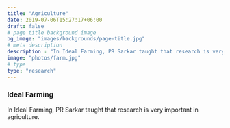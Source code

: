 ```yaml
---
title: "Agriculture"
date: 2019-07-06T15:27:17+06:00
draft: false
# page title background image
bg_image: "images/backgrounds/page-title.jpg"
# meta description
description : "In Ideal Farming, PR Sarkar taught that research is very important in agriculture"
image: "photos/farm.jpg"
# type
type: "research"
---
```


### Ideal Farming

In Ideal Farming, PR Sarkar taught that research is very important in agriculture.